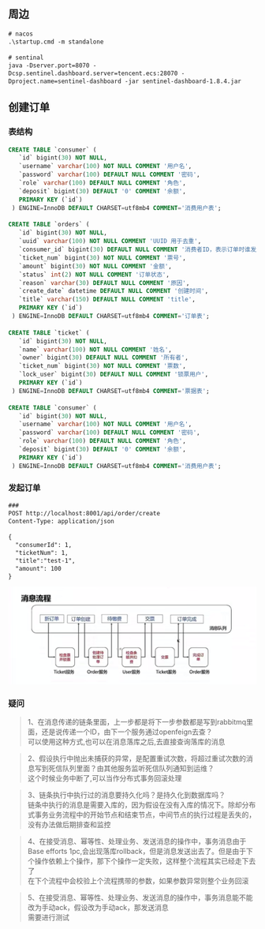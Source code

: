 ## 周边
``` shell
# nacos
.\startup.cmd -m standalone

# sentinal
java -Dserver.port=8070 -Dcsp.sentinel.dashboard.server=tencent.ecs:28070 -Dproject.name=sentinel-dashboard -jar sentinel-dashboard-1.8.4.jar
```

## 创建订单

### 表结构
``` sql
CREATE TABLE `consumer` (
   `id` bigint(30) NOT NULL,
   `username` varchar(100) NOT NULL COMMENT '用户名',
   `password` varchar(100) DEFAULT NULL COMMENT '密码',
   `role` varchar(100) DEFAULT NULL COMMENT '角色',
   `deposit` bigint(30) DEFAULT '0' COMMENT '余额',
   PRIMARY KEY (`id`)
 ) ENGINE=InnoDB DEFAULT CHARSET=utf8mb4 COMMENT='消费用户表';
 
CREATE TABLE `orders` (
   `id` bigint(30) NOT NULL,
   `uuid` varchar(100) NOT NULL COMMENT 'UUID 用于去重',
   `consumer_id` bigint(30) DEFAULT NULL COMMENT '消费者ID，表示订单时谁发起',
   `ticket_num` bigint(30) NOT NULL COMMENT '票号',
   `amount` bigint(30) NOT NULL COMMENT '金额',
   `status` int(2) NOT NULL COMMENT '订单状态',
   `reason` varchar(30) DEFAULT NULL COMMENT '原因',
   `create_date` datetime DEFAULT NULL COMMENT '创建时间',
   `title` varchar(150) DEFAULT NULL COMMENT 'title',
   PRIMARY KEY (`id`)
 ) ENGINE=InnoDB DEFAULT CHARSET=utf8mb4 COMMENT='订单表';
 
CREATE TABLE `ticket` (
   `id` bigint(30) NOT NULL,
   `name` varchar(100) NOT NULL COMMENT '姓名',
   `owner` bigint(30) DEFAULT NULL COMMENT '所有者',
   `ticket_num` bigint(30) NOT NULL COMMENT '票数',
   `lock_user` bigint(30) DEFAULT NULL COMMENT '锁票用户',
   PRIMARY KEY (`id`)
 ) ENGINE=InnoDB DEFAULT CHARSET=utf8mb4 COMMENT='票据表';

CREATE TABLE `consumer` (
   `id` bigint(30) NOT NULL,
   `username` varchar(100) NOT NULL COMMENT '用户名',
   `password` varchar(100) DEFAULT NULL COMMENT '密码',
   `role` varchar(100) DEFAULT NULL COMMENT '角色',
   `deposit` bigint(30) DEFAULT '0' COMMENT '余额',
   PRIMARY KEY (`id`)
 ) ENGINE=InnoDB DEFAULT CHARSET=utf8mb4 COMMENT='消费用户表';
```

### 发起订单
``` log
###
POST http://localhost:8001/api/order/create
Content-Type: application/json

{
  "consumerId": 1,
  "ticketNum": 1,
  "title":"test-1",
  "amount": 100
}
```

![](./img/正常流程.png)

### 疑问

> 1、在消息传递的链条里面，上一步都是将下一步参数都是写到rabbitmq里面，还是说传递一个ID，由下一个服务通过openfeign去查？    
可以使用这种方式,也可以在消息落库之后,去直接查询落库的消息

> 2、假设执行中抛出未捕获的异常，是配置重试次数，将超过重试次数的消息写到死信队列里面？由其他服务监听死信队列通知到运维？    
这个时候业务中断了,可以当作分布式事务回滚处理

> 3、链条执行中执行过的消息要持久化吗？是持久化到数据库吗？  
链条中执行的消息是需要入库的，因为假设在没有入库的情况下。除却分布式事务业务流程中的开始节点和结束节点，中间节点的执行过程是丢失的，没有办法做后期排查和监控

> 4、在接受消息、幂等性、处理业务、发送消息的操作中，事务消息由于Base efforts 1pc,会出现落库rollback，但是消息发送出去了。但是由于下个操作依赖上个操作，那下个操作一定失败，这样整个流程其实已经走下去了   
在下个流程中会校验上个流程携带的参数，如果参数异常则整个业务回滚

> 5、在接受消息、幂等性、处理业务、发送消息的操作中，事务消息能不能改为手动ack，假设改为手动ack，那发送消息     
需要进行测试

